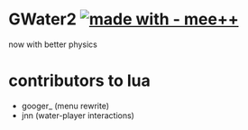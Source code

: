 # GWater2 [![made with - mee++](https://img.shields.io/badge/made_with-mee%2B%2B-2ea44f)](https://)
now with better physics

# contributors to lua
- googer_ (menu rewrite)
- jnn (water-player interactions)
